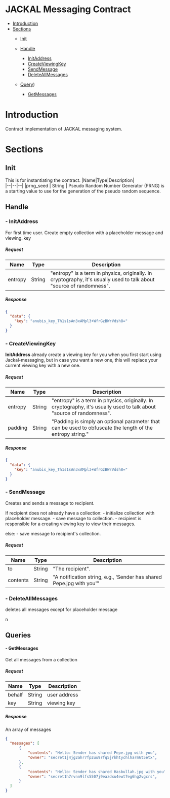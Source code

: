 
# JACKAL Messaging Contract
- [Introduction](#Introduction)
-  [Sections](#Sections)
    - [Init](#Init)
    - [Handle](#Handle)
        -  [InitAddress](#--InitAddress)
        -  [CreateViewingKey](#--CreateViewingKey)
        -  [SendMessage](#--SendMessage)
        -  [DeleteAllMessages](#--SendMessage)

     - [Query](#Query))  
        - [GetMessages](#--GetContents)

# Introduction
Contract implementation of JACKAL messaging system.

# Sections

## Init
This is for instantiating the contract.
|Name|Type|Description|                                                                                       
|--|--|--|
|prng_seed  | String  |  Pseudo Random Number Generator (PRNG) is a starting value to use for the generation of the pseudo random sequence.

## Handle 
### - InitAddress
For first time user. Create empty collection with a placeholder message and viewing_key
##### Request
|Name|Type|Description|                                                                                       
|--|--|--|
|entropy  | String  |  "entropy" is a term in physics, originally. In cryptography, it's usually used to talk about "source of randomness". 

##### Response
```json
{
  "data": {
    "key": "anubis_key_Th1s1sAn3xAMpl3+WfrGzBWrVdsh8="
  }
}
```

### - CreateViewingKey
**InitAddress** already create a viewing key for you when you first start using Jackal-messaging, but in case you want a new one, this will replace your current viewing key with a new one. 
##### Request
|Name|Type|Description|                                                                                       
|--|--|--|
|entropy  | String  |  "entropy" is a term in physics, originally. In cryptography, it's usually used to talk about "source of randomness". 
|padding  | String  |  "Padding is simply an optional parameter that can be used to obfuscate the length of the entropy string."

##### Response
```json
{
  "data": {
    "key": "anubis_key_Th1s1sAn3xAMpl3+WfrGzBWrVdsh8="
  }
}
```

### - SendMessage
Creates and sends a message to recipient. 

If recipient does not already have a collection:
    - initialize collection with placeholder message.
    - save message to collection.
    - recipient is responsible for a creating viewing key to view their messages. 

else:
    - save message to recipient's collection. 

##### Request
|Name|Type|Description|                                                                                       
|--|--|--|
|to  | String  |  "The recipient". 
|contents  | String  |  "A notification string, e.g., 'Sender has shared Pepe.jpg with you'"

### - DeleteAllMessages 

deletes all messages except for placeholder message 

n

## Queries

#### - GetMessages
Get all messages from a collection 

##### Request
|Name|Type|Description|                                                                                       
|--|--|--|
|behalf | String  | user address
|key    | String  | viewing key

##### Response

An array of messages 

```json
{
  "messages": [
      {
          "contents": "Hello: Sender has shared Pepe.jpg with you",
          "owner": "secret1j4jg2ahr7fp2uu9rfq5jrkhtychlharm6t5etx", 
      },
      {
          "contents": "Hello: Sender has shared Hasbullah.jpg with you",
          "owner": "secret1h7rvnn9lfs5507j9eazdxu4ewt7eg6hg2vgcrs", 
      }
  ]
}
```


